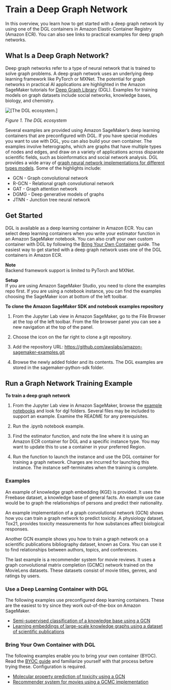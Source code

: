 # Train a Deep Graph Network<a name="deep-graph-library"></a>

 In this overview, you learn how to get started with a deep graph network by using one of the DGL containers in Amazon Elastic Container Registry \(Amazon ECR\)\. You can also see links to practical examples for deep graph networks\. 

## What Is a Deep Graph Network?<a name="deep-graph-library-what-is"></a>

 Deep graph networks refer to a type of neural network that is trained to solve graph problems\. A deep graph network uses an underlying deep learning framework like PyTorch or MXNet\. The potential for graph networks in practical AI applications are highlighted in the Amazon SageMaker tutorials for [Deep Graph Library](https://www.dgl.ai/) \(DGL\)\. Examples for training models on graph datasets include social networks, knowledge bases, biology, and chemistry\. 

 ![\[The DGL ecosystem.\]](http://docs.aws.amazon.com/sagemaker/latest/dg/images/dgl-stack.png) 

 *Figure 1\. The DGL ecosystem* 

Several examples are provided using Amazon SageMaker’s deep learning containers that are preconfigured with DGL\. If you have special modules you want to use with DGL, you can also build your own container\. The examples involve heterographs, which are graphs that have multiple types of nodes and edges, and draw on a variety of applications across disparate scientific fields, such as bioinformatics and social network analysis\. DGL provides a wide array of [graph neural network implementations for different types models](https://docs.dgl.ai/tutorials/models/index.html)\. Some of the highlights include: 
+ GCN \- Graph convolutional network 
+ R\-GCN \- Relational graph convolutional network 
+ GAT \- Graph attention network 
+ DGMG \- Deep generative models of graphs 
+ JTNN \- Junction tree neural network 

## Get Started<a name="deep-graph-library-get-started"></a>

DGL is available as a deep learning container in Amazon ECR\. You can select deep learning containers when you write your estimator function in an Amazon SageMaker notebook\. You can also craft your own custom container with DGL by following the [Bring Your Own Container](https://docs.aws.amazon.com/sagemaker/latest/dg/your-algorithms.html) guide\. The easiest way to get started with a deep graph network uses one of the DGL containers in Amazon ECR\.  

**Note**  
 Backend framework support is limited to PyTorch and MXNet\. 

**Setup**  
If you are using Amazon SageMaker Studio, you need to clone the examples repo first\. If you are using a notebook instance, you can find the examples choosing the SageMaker icon at bottom of the left toolbar\. 

**To clone the Amazon SageMaker SDK and notebook examples repository**

1. From the Jupyter Lab view in Amazon SageMaker, go to the File Browser at the top of the left toolbar\. From the file browser panel you can see a new navigation at the top of the panel\. 

1. Choose the icon on the far right to clone a git repository\. 

1. Add the repository URL: [https://github\.com/awslabs/amazon\-sagemaker\-examples\.git](https://github.com/awslabs/amazon-sagemaker-examples.git) 

1. Browse the newly added folder and its contents\. The DGL examples are stored in the sagemaker\-python\-sdk folder\. 

## Run a Graph Network Training Example<a name="deep-graph-library-run-a-graph-network-training-example"></a>

**To train a deep graph network**

1. From the Jupyter Lab view in Amazon SageMaker, browse the [example notebooks](https://github.com/awslabs/amazon-sagemaker-examples/tree/master/sagemaker-python-sdk) and look for dgl folders\. Several files may be included to support an example\. Examine the README for any prerequisites\. 

1. Run the \.ipynb notebook example\.  

1. Find the estimator function, and note the line where it is using an Amazon ECR container for DGL and a specific instance type\. You may want to update this to use a container in your preferred Region\. 

1. Run the function to launch the instance and use the DGL container for training a graph network\. Charges are incurred for launching this instance\. The instance self\-terminates when the training is complete\. 

### Examples<a name="deep-graph-library-examples"></a>

 An example of knowledge graph embedding \(KGE\) is provided\. It uses the Freebase dataset, a knowledge base of general facts\. An example use case would be to graph the relationships of persons and predict their nationality\.  

 An example implementation of a graph convolutional network \(GCN\) shows how you can train a graph network to predict toxicity\. A physiology dataset, Tox21, provides toxicity measurements for how substances affect biological responses\.  

 Another GCN example shows you how to train a graph network on a scientific publications bibliography dataset, known as Cora\. You can use it to find relationships between authors, topics, and conferences\. 

 The last example is a recommender system for movie reviews\. It uses a graph convolutional matrix completion \(GCMC\) network trained on the MovieLens datasets\. These datasets consist of movie titles, genres, and ratings by users\. 

### Use a Deep Learning Container with DGL<a name="deep-graph-library-deep-learning-container"></a>

 The following examples use preconfigured deep learning containers\. These are the easiest to try since they work out\-of\-the\-box on Amazon SageMaker\. 
+ [Semi\-supervised classification of a knowledge base using a GCN](https://github.com/awslabs/amazon-sagemaker-examples/tree/master/sagemaker-python-sdk/dgl_gcn) 
+ [Learning embeddings of large\-scale knowledge graphs using a dataset of scientific publications](https://github.com/awslabs/amazon-sagemaker-examples/tree/master/sagemaker-python-sdk/dgl_kge)  

### Bring Your Own Container with DGL<a name="deep-graph-library-bring-your-own-container"></a>

The following examples enable you to bring your own container \(BYOC\)\. Read the [BYOC guide](https://docs.aws.amazon.com/sagemaker/latest/dg/your-algorithms.html) and familiarize yourself with that process before trying these\. Configuration is required\. 
+ [Molecular property prediction of toxicity using a GCN](https://github.com/awslabs/amazon-sagemaker-examples/tree/master/sagemaker-python-sdk/dgl_gcn_tox21) 
+ [Recommender system for movies using a GCMC implementation](https://github.com/awslabs/amazon-sagemaker-examples/tree/master/sagemaker-python-sdk/dgl_gcmc) 